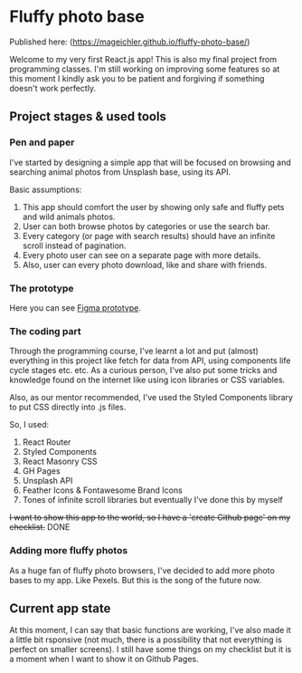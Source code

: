 # Fluffy photo base

Published here: (https://mageichler.github.io/fluffy-photo-base/)

Welcome to my very first React.js app! This is also my final project from programming classes. I'm still working on improving some features so at this moment I kindly ask you to be patient and forgiving if something doesn't work perfectly.

## Project stages & used tools

### Pen and paper
I've started by designing a simple app that will be focused on browsing and searching animal photos from Unsplash base, using its API.

Basic assumptions:
1. This app should comfort the user by showing only safe and fluffy pets and wild animals photos.
2. User can both browse photos by categories or use the search bar.
3. Every category (or page with search results) should have an infinite scroll instead of pagination.
4. Every photo user can see on a separate page with more details.
5. Also, user can every photo download, like and share with friends.

### The prototype

Here you can see [Figma prototype](https://www.figma.com/proto/eK471bP5wO8F8Tgn1xlqsA/js-app-gallery-of-fluffiness?node-id=10%3A13&viewport=-1331%2C761%2C1.1868277788162231&frame-preset-name=MacBook&scaling=scale-down-width&page-id=0%3A1).

### The coding part

Through the programming course, I've learnt a lot and put (almost) everything in this project like fetch for data from API, using components life cycle stages etc. etc. As a curious person, I've also put some tricks and knowledge found on the internet like using icon libraries or CSS variables.

Also, as our mentor recommended, I've used the Styled Components library to put CSS directly into .js files.

So, I used:
1. React Router
2. Styled Components
3. React Masonry CSS
4. GH Pages
5. Unsplash API
6. Feather Icons & Fontawesome Brand Icons
7. Tones of infinite scroll libraries but eventually I've done this by myself 

~~I want to show this app to the world, so I have a 'create Github page' on my checklist.~~ DONE

### Adding more fluffy photos

As a huge fan of fluffy photo browsers, I've decided to add more photo bases to my app. Like Pexels. But this is the song of the future now.

## Current app state

At this moment, I can say that basic functions are working, I've also made it a little bit rsponsive (not much, there is a possibility that not everything is perfect on smaller screens). I still have some things on my checklist but it is a moment when I want to show it on Github Pages.
